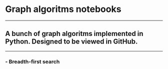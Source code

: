 # Graph algoritms notebooks
___________________________
## A bunch of graph algoritms implemented in Python. Designed to be viewed in GitHub.
___________________________
### - Breadth-first search
